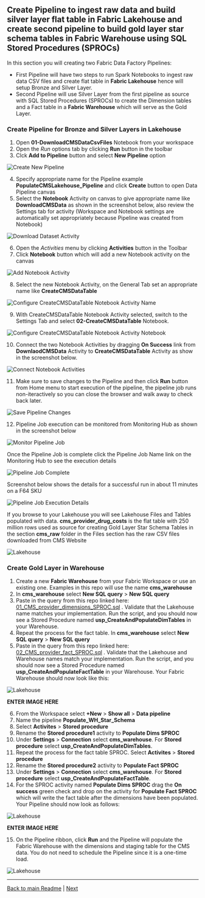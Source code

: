 
## Create Pipeline to ingest raw data and build silver layer flat table in **Fabric Lakehouse** and create second pipeline to build gold layer star schema tables in **Fabric Warehouse** using SQL Stored Procedures (SPROCs)

In this section you will creating two Fabric Data Factory Pipelines:
* First Pipeline will have two steps to run Spark Notebooks to ingest raw data CSV files and create flat table in **Fabric Lakehouse** hence will setup Bronze and Silver Layer.
* Second Pipeline will use Silver Layer from the first pipeline as source with SQL Stored Procedures (SPROCs) to create the Dimension tables and a Fact table in a **Fabric Warehouse** which will serve as the Gold Layer.

### Create Pipeline for Bronze and Silver Layers in Lakehouse
1. Open **01-DownloadCMSDataCsvFiles** Notebook from your workspace
2. Open the *Run* options tab by clicking **Run** button in the toolbar 
3. Clck **Add to Pipeline** button and select **New Pipeline** option
   
![Create New Pipeline](../Images/LakehousePipelineCreate.jpg)

4. Specify appropriate name for the Pipeline example **PopulateCMSLakehouse_Pipeline** and click **Create** button to open Data Pipeline canvas
5. Select the **Notebook** Activity on canvas to give appropriate name like **DownloadCMSData** as shown in the screenshot below, also review the Settings tab for activity (Workspace and Notebook settings are automatically set appropriately because Pipeline was created from Notebook)
   
![Download Dataset Activity](../Images/WarehousePipelineDownloadDataActivity.jpg)

6. Open the *Activities* menu by clicking **Activities** button in the Toolbar
7. Click **Notebook** button which will add a new Notebook activity on the canvas
   
![Add Notebook Activity](../Images/WarehousePipelineAddNotebookActivity.jpg)
    
8. Select the new Notebook Activity, on the General Tab set an appropriate name like **CreateCMSDataTable**
   
![Configure CreateCMSDataTable Notebook Activity Name](../Images/WarehousePipelineCreateCMSDataTableActivity1.jpg)

9.  With CreateCMSDataTable Notebook Activity selected, switch to the Settings Tab and select **02-CreateCMSDataTable** Notebook.

![Configure CreateCMSDataTable Notebook Activity Notebook](../Images/WarehousePipelineCreateCMSDataTableActivity2.jpg)

10. Connect the two Notebook Activities by dragging **On Success** link from **DownlaodCMSData** Activity to **CreateCMSDataTable** Activity as show in the screenshot below.
   
![Connect Notebook Activities](../Images/WarehousePipelineConnectNotebookActivities.jpg)

11. Make sure to save changes to the Pipeline and then click **Run** button from Home menu to start execution of the pipeline, the pipeline job runs non-iteractively so you can close the browser and walk away to check back later.

![Save Pipeline Changes](../Images/warehousepipeline1run.jpg)

12. Pipeline Job execution can be monitored from Monitoring Hub as shown in the screenshot below

![Monitor Pipeline Job](../Images/WarehousePiplineMonitor.jpg)

Once the Pipeline Job is complete click the Pipeline Job Name link on the Monitoring Hub to see the execution details

![Pipeline Job Complete](../Images/WarehousePipelineJobComplete.jpg)   

Screenshot below shows the details for a successful run in about 11 minutes on a F64 SKU

![Pipeline Job Execution Details](../Images/WarehousePipelineJobExecutionDetails.jpg)

If you browse to your Lakehouse you will see Lakehouse Files and Tables populated with data.
**cms_provider_drug_costs** is the flat table with 250 million rows used as source for creating Gold Layer Star Schema Tables in the section
**cms_raw** folder in the Files section has the raw CSV files downloaded from CMS Website

![Lakehouse](../Images/LakehouseData2.jpg)

### Create Gold Layer in Warehouse
1. Create a new **Fabric Warehouse** from your Fabric Workspace or use an existing one. Examples in this repo will use the name **cms_warehouse**
2. In **cms_warehouse** select **New SQL query** > **New SQL query**
3. Paste in the query from this repo linked here: [01_CMS_provider_dimensions_SPROC.sql](../scripts/01_CMS_provider_dimensions_SPROC.sql) . Validate that the Lakehouse name matches your implementation. Run the script, and you should now see a Stored Procedure named **usp_CreateAndPopulateDimTables** in your Warehouse.
4. Repeat the process for the fact table. In **cms_warehouse** select **New SQL query** > **New SQL query**
5. Paste in the query from this repo linked here: [02_CMS_provider_fact_SPROC.sql](../scripts/02_CMS_provider_fact_SPROC.sql) . Validate that the Lakehouse and Warehouse names match your implementation. Run the script, and you should now see a Stored Procedure named **usp_CreateAndPopulateFactTable** in your Warehouse. Your Fabric Warehouse should now look like this:

![Lakehouse](../Images/2aWarehouse.png)
   
**ENTER IMAGE HERE**

6. From the Workspace select **+New** > **Show all** > **Data pipeline**
7. Name the pipeline **Populate_WH_Star_Schema**
8. Select **Activites** > **Stored procedure**
9. Rename the **Stored procedure1** activity to **Populate Dims SPROC**
10. Under **Settings** > **Connection** select **cms_warehouse**. For **Stored procedure** select **usp_CreateAndPopulateDimTables**.
11. Repeat the process for the fact table SPROC. Select **Activites** > **Stored procedure**
12. Rename the **Stored procedure2** activity to **Populate Fact SPROC**
13. Under **Settings** > **Connection** select **cms_warehouse**. For **Stored procedure** select **usp_CreateAndPopulateFactTable**.
14. For the SPROC activity named **Populate Dims SPROC** drag the **On success** green check and drop on the activity for **Populate Fact SPROC** which will write the fact table after the dimensions have been populated. Your Pipeline should now look as follows:

![Lakehouse](../Images/2acreatepipeline.png)

**ENTER IMAGE HERE**

15. On the Pipeline ribbon, click **Run** and the Pipeline will populate the Fabric Warehouse with the dimensions and staging table for the CMS data. You do not need to schedule the Pipeline since it is a one-time load.

![Lakehouse](../Images/2acompletedpipeline.png)

***
[Back to main Readme](../Readme.md#step-2-download-raw-files-and-build-out-silver-and-gold-layer-tables-star-schema-to-be-used-for-reporting) | [Next](./3-CreatePBISemanticModel.md)

